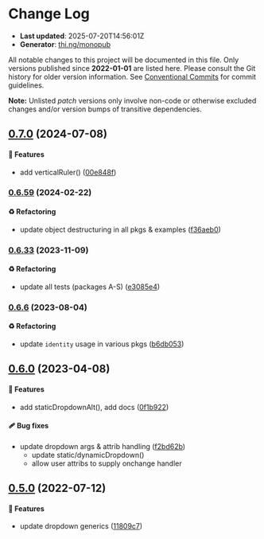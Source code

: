 # Change Log

- **Last updated**: 2025-07-20T14:56:01Z
- **Generator**: [thi.ng/monopub](https://thi.ng/monopub)

All notable changes to this project will be documented in this file.
Only versions published since **2022-01-01** are listed here.
Please consult the Git history for older version information.
See [Conventional Commits](https://conventionalcommits.org/) for commit guidelines.

**Note:** Unlisted _patch_ versions only involve non-code or otherwise excluded changes
and/or version bumps of transitive dependencies.

## [0.7.0](https://github.com/thi-ng/umbrella/tree/@thi.ng/rdom-components@0.7.0) (2024-07-08)

#### 🚀 Features

- add verticalRuler() ([00e848f](https://github.com/thi-ng/umbrella/commit/00e848f))

### [0.6.59](https://github.com/thi-ng/umbrella/tree/@thi.ng/rdom-components@0.6.59) (2024-02-22)

#### ♻️ Refactoring

- update object destructuring in all pkgs & examples ([f36aeb0](https://github.com/thi-ng/umbrella/commit/f36aeb0))

### [0.6.33](https://github.com/thi-ng/umbrella/tree/@thi.ng/rdom-components@0.6.33) (2023-11-09)

#### ♻️ Refactoring

- update all tests (packages A-S) ([e3085e4](https://github.com/thi-ng/umbrella/commit/e3085e4))

### [0.6.6](https://github.com/thi-ng/umbrella/tree/@thi.ng/rdom-components@0.6.6) (2023-08-04)

#### ♻️ Refactoring

- update `identity` usage in various pkgs ([b6db053](https://github.com/thi-ng/umbrella/commit/b6db053))

## [0.6.0](https://github.com/thi-ng/umbrella/tree/@thi.ng/rdom-components@0.6.0) (2023-04-08)

#### 🚀 Features

- add staticDropdownAlt(), add docs ([0f1b922](https://github.com/thi-ng/umbrella/commit/0f1b922))

#### 🩹 Bug fixes

- update dropdown args & attrib handling ([f2bd62b](https://github.com/thi-ng/umbrella/commit/f2bd62b))
  - update static/dynamicDropdown()
  - allow user attribs to supply onchange handler

## [0.5.0](https://github.com/thi-ng/umbrella/tree/@thi.ng/rdom-components@0.5.0) (2022-07-12)

#### 🚀 Features

- update dropdown generics ([11809c7](https://github.com/thi-ng/umbrella/commit/11809c7))
